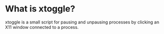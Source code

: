 # What is xtoggle?
xtoggle is a small script for pausing and unpausing processes by clicking an X11 window connected to a process.